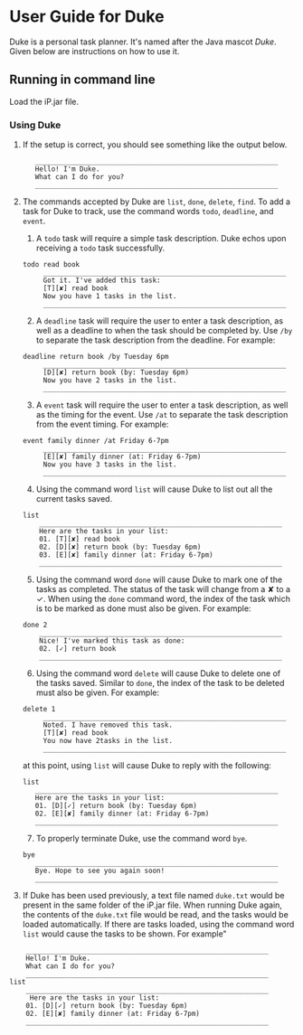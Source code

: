 # User Guide for Duke 

Duke is a personal task planner. It's named after the Java mascot _Duke_. Given below are instructions on how to use it.

## Running in command line

Load the iP.jar file.

### Using Duke

1. If the setup is correct, you should see something like the output below.

   ```
	  ____________________________________________________________
	  Hello! I'm Duke. 
	  What can I do for you? 
	  ____________________________________________________________

   ```
   
1. The commands accepted by Duke are `list`, `done`, `delete`, `find`. To add a task for Duke to track, use the command words `todo`, `deadline`, and `event`. 

    1. A `todo` task will require a simple task description. Duke echos upon receiving a `todo` task successfully.
    
   ```
   todo read book
	    ____________________________________________________________
	    Got it. I've added this task: 
	    [T][✘] read book
	    Now you have 1 tasks in the list.
	    ____________________________________________________________

   ```
   
   2. A `deadline` task will require the user to enter a task description, as well as a deadline to when the task should be completed by. Use `/by` to separate the task description from the deadline. For example:
   
   ```
   deadline return book /by Tuesday 6pm
	    ____________________________________________________________
	    [D][✘] return book (by: Tuesday 6pm)
	    Now you have 2 tasks in the list.
	    ____________________________________________________________

   ```
   
   3.  A `event` task will require the user to enter a task description, as well as the timing for the event. Use `/at` to separate the task description from the event timing. For example:
   
   ```
   event family dinner /at Friday 6-7pm
	    ____________________________________________________________
	    [E][✘] family dinner (at: Friday 6-7pm)
	    Now you have 3 tasks in the list.
	    ____________________________________________________________

   ```
   
   4. Using the command word `list` will cause Duke to list out all the current tasks saved.
  
   ```
   list
	   ____________________________________________________________
	   Here are the tasks in your list:
	   01. [T][✘] read book
	   02. [D][✘] return book (by: Tuesday 6pm)
	   03. [E][✘] family dinner (at: Friday 6-7pm)
	   ____________________________________________________________
    ```
   
    5. Using the command word `done` will cause Duke to mark one of the tasks as completed. The status of the task will change from a ✘ to a ✓. When using the `done` command word, the index of the task which is to be marked as done must also be given. For example:
   
    ```
    done 2
	    ____________________________________________________________
	    Nice! I've marked this task as done: 
	    02. [✓] return book
	    ____________________________________________________________
    ```
   
    6. Using the command word `delete` will cause Duke to delete one of the tasks saved. Similar to `done`, the index of the task to be deleted must also be given. For example:
  
   ```
   delete 1
	    ____________________________________________________________
	    Noted. I have removed this task. 
	    [T][✘] read book
	    You now have 2tasks in the list.
	    ____________________________________________________________

   ```
   
   at this point, using `list` will cause Duke to reply with the following:
  
   ```
   list
	  ____________________________________________________________
	  Here are the tasks in your list:
	  01. [D][✓] return book (by: Tuesday 6pm)
	  02. [E][✘] family dinner (at: Friday 6-7pm)
	  ____________________________________________________________
   ```
   
   7. To properly terminate Duke, use the command word `bye`.
   
   ```
   bye
	  ____________________________________________________________
	  Bye. Hope to see you again soon!
	  ____________________________________________________________
   ```
   
1. If Duke has been used previously, a text file named `duke.txt` would be present in the same folder of the iP.jar file. When running Duke again, the contents of the `duke.txt` file would be read, and the tasks would be loaded automatically. If there are tasks loaded, using the command word `list` would cause the tasks to be shown. For example"

```
	____________________________________________________________
	Hello! I'm Duke. 
	What can I do for you? 
	____________________________________________________________
list
	____________________________________________________________
	 Here are the tasks in your list:
	01. [D][✓] return book (by: Tuesday 6pm)
	02. [E][✘] family dinner (at: Friday 6-7pm)
	____________________________________________________________
```

